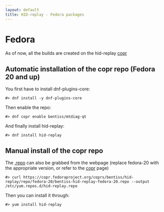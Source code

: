```yaml
---
layout: default
title: HID-replay - Fedora packages
---
```


# Fedora

As of now, all the builds are created on the hid-replay [copr](https://copr.fedoraproject.org/coprs/bentiss/hid-replay/)

## Automatic installation of the copr repo (Fedora 20 and up)
You first have to install dnf-plugins-core:

	#> dnf install -y dnf-plugins-core

Then enable the repo:

	#> dnf copr enable bentiss/mtdiag-qt

And finally install hid-replay:

	#> dnf install hid-replay

## Manual install of the copr repo
The [.repo](repo/hid-replay.repo) can also be grabbed from the webpage (replace fedora-20 with the appropriate version, or refer to the [copr](https://copr.fedoraproject.org/coprs/bentiss/hid-replay/) page)

	#> curl https://copr.fedoraproject.org/coprs/bentiss/hid-replay/repo/fedora-20/bentiss-hid-replay-fedora-20.repo --output /etc/yum.repos.d/hid-replay.repo

Then you can install it through:

	#> yum install hid-replay
